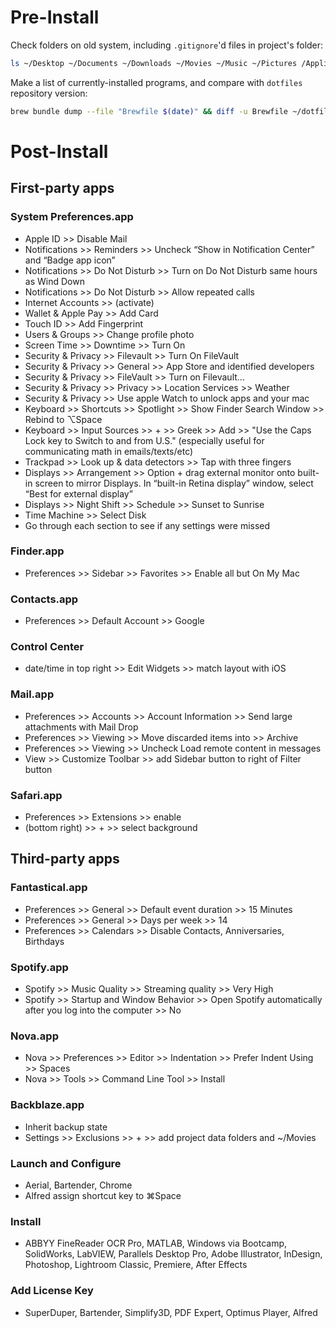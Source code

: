 # Pre-Install

Check folders on old system, including `.gitignore`'d files in project's folder:
```bash
ls ~/Desktop ~/Documents ~/Downloads ~/Movies ~/Music ~/Pictures /Applications ~/ && find ~/Projects -name '*.gitignore' -exec ls {} \; -exec cat {} \;
```

Make a list of currently-installed programs, and compare with `dotfiles` repository version:
```bash
brew bundle dump --file "Brewfile $(date)" && diff -u Brewfile ~/dotfiles/Brewfile 
```
# Post-Install
## First-party apps

### System Preferences.app
- Apple ID >> Disable Mail
- Notifications >> Reminders >> Uncheck “Show in Notification Center” and “Badge app icon”
- Notifications >> Do Not Disturb >> Turn on Do Not Disturb same hours as Wind Down
- Notifications >>  Do Not Disturb >> Allow repeated calls
- Internet Accounts >> (activate)
- Wallet & Apple Pay >> Add Card
- Touch ID >> Add Fingerprint
- Users & Groups >> Change profile photo
- Screen Time >> Downtime >> Turn On
- Security & Privacy >> Filevault  >> Turn On FileVault
- Security & Privacy >> General >> App Store and identified developers
- Security & Privacy >> FileVault >> Turn on Filevault...
- Security & Privacy >> Privacy >> Location Services >> Weather
- Security & Privacy >> Use apple Watch to unlock apps and your mac
- Keyboard >> Shortcuts >> Spotlight >> Show Finder Search Window >> Rebind to ⌥Space
- Keyboard >> Input Sources >> + >> Greek >> Add >> "Use the Caps Lock key to Switch to and from U.S." (especially useful for communicating math in emails/texts/etc)
- Trackpad >> Look up & data detectors >> Tap with three fingers
-  Displays >> Arrangement >> Option + drag external monitor onto built-in screen to mirror Displays. In “built-in Retina display” window, select “Best for external display”
- Displays >> Night Shift >> Schedule >> Sunset to Sunrise
- Time Machine >> Select Disk
- Go through each section to see if any settings were missed

### Finder.app
- Preferences >> Sidebar >> Favorites >> Enable all but On My Mac

### Contacts.app
- Preferences >> Default Account >> Google

### Control Center
- date/time in top right >> Edit Widgets >> match layout with iOS

### Mail.app
- Preferences >> Accounts >> Account Information >> Send large attachments with Mail Drop
- Preferences >> Viewing >> Move discarded items into >> Archive
- Preferences >> Viewing >> Uncheck Load remote content in messages
- View >> Customize Toolbar >> add Sidebar button to right of Filter button

### Safari.app
- Preferences >> Extensions >> enable
- (bottom right) >> + >> select background

## Third-party apps

### Fantastical.app
- Preferences >> General >> Default event duration >> 15 Minutes
- Preferences >> General >> Days per week >> 14
- Preferences >> Calendars >> Disable Contacts, Anniversaries, Birthdays

### Spotify.app
- Spotify >> Music Quality >> Streaming quality >> Very High
- Spotify >> Startup and Window Behavior >> Open Spotify automatically after you log into the computer >> No 

### Nova.app
- Nova >> Preferences >> Editor >> Indentation >> Prefer Indent Using >> Spaces
- Nova >> Tools >> Command Line Tool >> Install

### Backblaze.app
- Inherit backup state
- Settings >> Exclusions >> + >> add project data folders and ~/Movies

### Launch and Configure
- Aerial, Bartender, Chrome
- Alfred assign shortcut key to ⌘Space

### Install
- ABBYY FineReader OCR Pro, MATLAB, Windows via Bootcamp, SolidWorks, LabVIEW, Parallels Desktop Pro, Adobe Illustrator, InDesign, Photoshop, Lightroom Classic, Premiere, After Effects

### Add License Key
- SuperDuper, Bartender, Simplify3D, PDF Expert, Optimus Player, Alfred